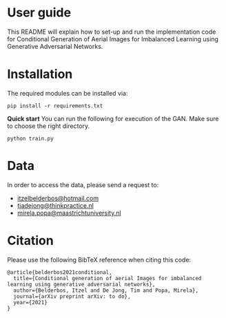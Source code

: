 # User guide 
This README will explain how to set-up and run the implementation code for Conditional Generation of Aerial Images for Imbalanced Learning using Generative Adversarial Networks.

# Installation
The required modules can be installed via: <br>

```
pip install -r requirements.txt
```
**Quick start**
You can run the following for execution of the GAN. Make sure to choose the right directory.
```
python train.py
```
# Data
In order to access the data, please send a request to:
- itzelbelderbos@hotmail.com
- tjadejong@thinkpractice.nl
- mirela.popa@maastrichtuniversity.nl

# Citation
Please use the following BibTeX reference when citing this code:
```
@article{belderbos2021conditional,
  title={Conditional generation of aerial Images for imbalanced learning using generative adversarial networks},
  author={Belderbos, Itzel and De Jong, Tim and Popa, Mirela},
  journal={arXiv preprint arXiv: to do},
  year={2021}
}
```


